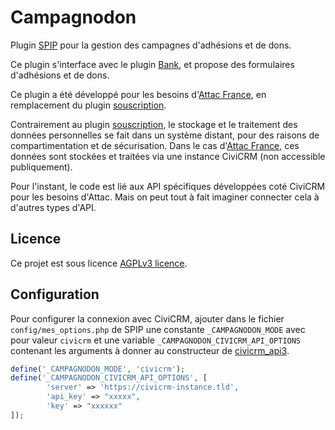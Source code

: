 # Campagnodon

Plugin [SPIP](http://www.spip.net/) pour la gestion des campagnes d'adhésions et de dons.

Ce plugin s'interface avec le plugin [Bank](https://github.com/nursit/bank>), et propose des formulaires d'adhésions et de dons.

Ce plugin a été développé pour les besoins d'[Attac France](https://france.attac.org), en remplacement du plugin [souscription](https://plugins.spip.net/souscription.html).

Contrairement au plugin [souscription](https://plugins.spip.net/souscription.html), le stockage et le traitement des données personnelles se fait dans un système distant, pour des raisons de compartimentation et de sécurisation.
Dans le cas d'[Attac France](https://france.attac.org), ces données sont stockées et traitées via une instance CiviCRM (non accessible publiquement).

Pour l'instant, le code est lié aux API spécifiques développées coté CiviCRM pour les besoins d'Attac. Mais on peut tout à fait imaginer connecter cela à d'autres types d'API.

## Licence

Ce projet est sous licence [AGPLv3 licence](LICENSE).

## Configuration

Pour configurer la connexion avec CiviCRM, ajouter dans le fichier
`config/mes_options.php` de SPIP une constante `_CAMPAGNODON_MODE` avec pour valeur `civicrm`
et une variable `_CAMPAGNODON_CIVICRM_API_OPTIONS` contenant les arguments à donner
au constructeur de [civicrm_api3](inc/civicrm/class.api.php).

```php
define('_CAMPAGNODON_MODE', 'civicrm');
define('_CAMPAGNODON_CIVICRM_API_OPTIONS', [
        'server' => 'https://civicrm-instance.tld',
        'api_key' => "xxxxx",
        'key' => "xxxxxx"
]);
```

